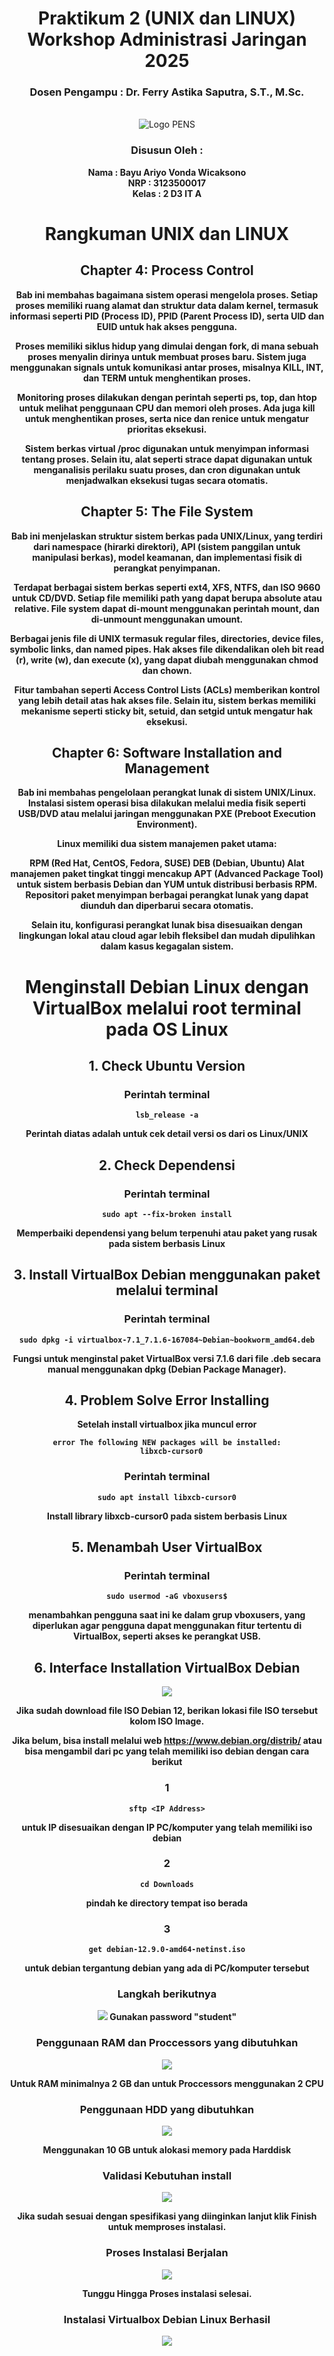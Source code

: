 <div align="center">
  <h1 class="text-align: center;font-weight: bold">Praktikum 2 (UNIX dan LINUX)
  <br>Workshop Administrasi Jaringan 2025</h1>
  <h3 class="text-align: center;">Dosen Pengampu : Dr. Ferry Astika Saputra, S.T., M.Sc.</h3>
</div>
<br />
<div align="center">
  <img src="https://upload.wikimedia.org/wikipedia/id/4/44/Logo_PENS.png" alt="Logo PENS">
  <h3 style="text-align: center;">Disusun Oleh : </h3>
  <p style="text-align: center;">
  <strong>Nama : Bayu Ariyo Vonda Wicaksono<strong>
  <br><strong>NRP : 3123500017<strong>
  <br><strong>Kelas : 2 D3 IT A<strong>
  </p>

# Rangkuman UNIX dan LINUX

## Chapter 4: Process Control

Bab ini membahas bagaimana sistem operasi mengelola proses. Setiap proses memiliki ruang alamat dan struktur data dalam kernel, termasuk informasi seperti PID (Process ID), PPID (Parent Process ID), serta UID dan EUID untuk hak akses pengguna.

Proses memiliki siklus hidup yang dimulai dengan fork, di mana sebuah proses menyalin dirinya untuk membuat proses baru. Sistem juga menggunakan signals untuk komunikasi antar proses, misalnya KILL, INT, dan TERM untuk menghentikan proses.

Monitoring proses dilakukan dengan perintah seperti ps, top, dan htop untuk melihat penggunaan CPU dan memori oleh proses. Ada juga kill untuk menghentikan proses, serta nice dan renice untuk mengatur prioritas eksekusi.

Sistem berkas virtual /proc digunakan untuk menyimpan informasi tentang proses. Selain itu, alat seperti strace dapat digunakan untuk menganalisis perilaku suatu proses, dan cron digunakan untuk menjadwalkan eksekusi tugas secara otomatis.

## Chapter 5: The File System

Bab ini menjelaskan struktur sistem berkas pada UNIX/Linux, yang terdiri dari namespace (hirarki direktori), API (sistem panggilan untuk manipulasi berkas), model keamanan, dan implementasi fisik di perangkat penyimpanan.

Terdapat berbagai sistem berkas seperti ext4, XFS, NTFS, dan ISO 9660 untuk CD/DVD. Setiap file memiliki path yang dapat berupa absolute atau relative. File system dapat di-mount menggunakan perintah mount, dan di-unmount menggunakan umount.

Berbagai jenis file di UNIX termasuk regular files, directories, device files, symbolic links, dan named pipes. Hak akses file dikendalikan oleh bit read (r), write (w), dan execute (x), yang dapat diubah menggunakan chmod dan chown.

Fitur tambahan seperti Access Control Lists (ACLs) memberikan kontrol yang lebih detail atas hak akses file. Selain itu, sistem berkas memiliki mekanisme seperti sticky bit, setuid, dan setgid untuk mengatur hak eksekusi.

## Chapter 6: Software Installation and Management

Bab ini membahas pengelolaan perangkat lunak di sistem UNIX/Linux. Instalasi sistem operasi bisa dilakukan melalui media fisik seperti USB/DVD atau melalui jaringan menggunakan PXE (Preboot Execution Environment).

Linux memiliki dua sistem manajemen paket utama:

RPM (Red Hat, CentOS, Fedora, SUSE) DEB (Debian, Ubuntu) Alat manajemen paket tingkat tinggi mencakup APT (Advanced Package Tool) untuk sistem berbasis Debian dan YUM untuk distribusi berbasis RPM. Repositori paket menyimpan berbagai perangkat lunak yang dapat diunduh dan diperbarui secara otomatis.

Selain itu, konfigurasi perangkat lunak bisa disesuaikan dengan lingkungan lokal atau cloud agar lebih fleksibel dan mudah dipulihkan dalam kasus kegagalan sistem.

# Menginstall Debian Linux dengan VirtualBox melalui root terminal pada OS Linux

## 1. Check Ubuntu Version

### Perintah terminal

```
lsb_release -a
```

Perintah diatas adalah untuk cek detail versi os dari os Linux/UNIX

## 2. Check Dependensi

### Perintah terminal

```
sudo apt --fix-broken install
```

Memperbaiki dependensi yang belum terpenuhi atau paket yang rusak pada sistem berbasis Linux

## 3. Install VirtualBox Debian menggunakan paket melalui terminal

### Perintah terminal

```
sudo dpkg -i virtualbox-7.1_7.1.6-167084~Debian~bookworm_amd64.deb
```

Fungsi untuk menginstal paket VirtualBox versi 7.1.6 dari file .deb secara manual menggunakan dpkg (Debian Package Manager).

## 4. Problem Solve Error Installing

Setelah install virtualbox jika muncul error

```
error The following NEW packages will be installed:
  libxcb-cursor0
```

### Perintah terminal

```
sudo apt install libxcb-cursor0
```

Install library libxcb-cursor0 pada sistem berbasis Linux

## 5. Menambah User VirtualBox

### Perintah terminal

```
sudo usermod -aG vboxusers$
```

menambahkan pengguna saat ini ke dalam grup vboxusers, yang diperlukan agar pengguna dapat menggunakan fitur tertentu di VirtualBox, seperti akses ke perangkat USB.

## 6. Interface Installation VirtualBox Debian

![](assets/img/2.png)

Jika sudah download file ISO Debian 12, berikan lokasi file ISO tersebut kolom ISO Image.

Jika belum, bisa install melalui web https://www.debian.org/distrib/ atau bisa mengambil dari pc yang telah memiliki iso debian dengan cara berikut

### 1

```
sftp <IP Address>
```

untuk IP disesuaikan dengan IP PC/komputer yang telah memiliki iso debian

### 2

```
cd Downloads
```

pindah ke directory tempat iso berada

### 3

```
get debian-12.9.0-amd64-netinst.iso
```

untuk debian tergantung debian yang ada di PC/komputer tersebut

### Langkah berikutnya

![](assets/img/2.png)
Gunakan password "student"

### Penggunaan RAM dan Proccessors yang dibutuhkan

![](assets/img/3.png)

Untuk RAM minimalnya 2 GB dan untuk Proccessors menggunakan 2 CPU

### Penggunaan HDD yang dibutuhkan

![](assets/img/4.png)

Menggunakan 10 GB untuk alokasi memory pada Harddisk

### Validasi Kebutuhan install

![](assets/img/5.png)

Jika sudah sesuai dengan spesifikasi yang diinginkan lanjut klik Finish untuk memproses instalasi.

### Proses Instalasi Berjalan

![](assets/img/6.png)

Tunggu Hingga Proses instalasi selesai.

### Instalasi Virtualbox Debian Linux Berhasil

![](assets/img/7.png)
